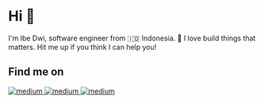 # Hi 👋

I'm Ibe Dwi, software engineer from 🇮🇩 Indonesia. 🌱 I love build things that matters. Hit me up if you think I can help you! 

## Find me on

<p>
  <a href="https://www.linkedin.com/in/ibedwi" target="_blank">
     <img alt="medium" src="https://img.shields.io/badge/LinkedIn-0077B5?style=flat-square&logo=linkedin&logoColor=white" />
  </a>
  <a href="https://twitter.com/ibedwi" target="_blank">
     <img alt="medium" src="https://img.shields.io/badge/Twitter-1DA1F2?style=flat-square&logo=twitter&logoColor=white" />
  </a>
  <a href="https://medium.com/@ibedwi" target="_blank">
     <img alt="medium" src="https://img.shields.io/badge/Medium-12100E?style=flat-square&logo=medium&logoColor=white" />
  </a>
</p>

<!--
**ibedwi/ibedwi** is a ✨ _special_ ✨ repository because its `README.md` (this file) appears on your GitHub profile.

Here are some ideas to get you started:

- 🔭 I’m currently working on ...
- 🌱 I’m currently learning ...
- 👯 I’m looking to collaborate on ...
- 🤔 I’m looking for help with ...
- 💬 Ask me about ...
- 📫 How to reach me: ...
- 😄 Pronouns: ...
- ⚡ Fun fact: ...
-->
